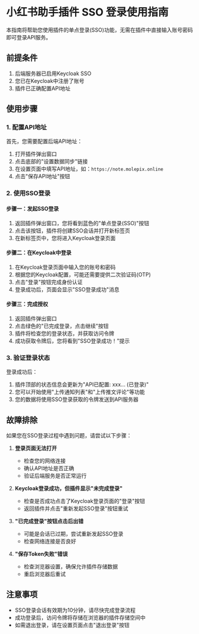 # 小红书助手插件 SSO 登录使用指南

本指南将帮助您使用插件的单点登录(SSO)功能，无需在插件中直接输入账号密码即可登录API服务。

## 前提条件

1. 后端服务器已启用Keycloak SSO
2. 您已在Keycloak中注册了账号
3. 插件已正确配置API地址

## 使用步骤

### 1. 配置API地址

首先，您需要配置后端API地址：

1. 打开插件弹出窗口
2. 点击底部的"设置数据同步"链接
3. 在设置页面中填写API地址，如：`https://note.molepix.online`
4. 点击"保存API地址"按钮

### 2. 使用SSO登录

#### 步骤一：发起SSO登录

1. 返回插件弹出窗口，您将看到蓝色的"单点登录(SSO)"按钮
2. 点击该按钮，插件将创建SSO会话并打开新标签页
3. 在新标签页中，您将进入Keycloak登录页面

#### 步骤二：在Keycloak中登录

1. 在Keycloak登录页面中输入您的账号和密码
2. 根据您的Keycloak配置，可能还需要提供二次验证码(OTP)
3. 点击"登录"按钮完成身份认证
4. 登录成功后，页面会显示"SSO登录成功"消息

#### 步骤三：完成授权

1. 返回插件弹出窗口
2. 点击绿色的"已完成登录，点击继续"按钮
3. 插件将检查您的登录状态，并获取访问令牌
4. 成功获取令牌后，您将看到"SSO登录成功！"提示

### 3. 验证登录状态

登录成功后：

1. 插件顶部的状态信息会更新为"API已配置: xxx... (已登录)"
2. 您可以开始使用"上传通知列表"和"上传推文评论"等功能
3. 您的数据将使用SSO登录获取的令牌发送到API服务器

## 故障排除

如果您在SSO登录过程中遇到问题，请尝试以下步骤：

1. **登录页面无法打开**
   - 检查您的网络连接
   - 确认API地址是否正确
   - 验证后端服务是否正常运行

2. **Keycloak登录成功，但插件显示"未完成登录"**
   - 检查是否成功点击了Keycloak登录页面的"登录"按钮
   - 返回插件并点击"重新发起SSO登录"按钮重试

3. **"已完成登录"按钮点击后出错**
   - 可能是会话已过期，尝试重新发起SSO登录
   - 检查网络连接是否良好

4. **"保存Token失败"错误**
   - 检查浏览器设置，确保允许插件存储数据
   - 重启浏览器后重试

## 注意事项

- SSO登录会话有效期为10分钟，请尽快完成登录流程
- 成功登录后，访问令牌将存储在浏览器的插件存储空间中
- 如需退出登录，请在设置页面点击"退出登录"按钮 